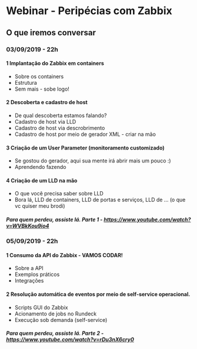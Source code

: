 # Webinar - Peripécias com Zabbix

## O que iremos conversar

### 03/09/2019 - 22h

#### 1 Implantação do Zabbix em containers
* Sobre os containers
* Estrutura
* Sem mais - sobe logo!

#### 2 Descoberta e cadastro de host
* De qual descoberta estamos falando?
* Cadastro de host via LLD
* Cadastro de host via descrobrimento
* Cadastro de host por meio de gerador XML - criar na mão

#### 3 Criação de um User Parameter (monitoramento customizado)
* Se gostou do gerador, aqui sua mente irá abrir mais um pouco :)
* Aprendendo fazendo

#### 4 Criação de um LLD na mão
* O que você precisa saber sobre LLD
* Bora lá, LLD de containers, LLD de portas e serviços, LLD de ... (o que vc quiser meu brodi)

##### Para quem perdeu, assiste lá. Parte 1 - https://www.youtube.com/watch?v=WVBkKou9io4 

### 05/09/2019 - 22h

#### 1 Consumo da API do Zabbix  - VAMOS CODAR!
* Sobre a API
* Exemplos práticos
* Integrações

#### 2 Resolução automática de eventos por meio de self-service operacional.
* Scripts GUI do Zabbix
* Acionamento de jobs no Rundeck
* Execução sob demanda (self-service)

##### Para quem perdeu, assiste lá. Parte 2 - https://www.youtube.com/watch?v=rDu3nX6cry0 